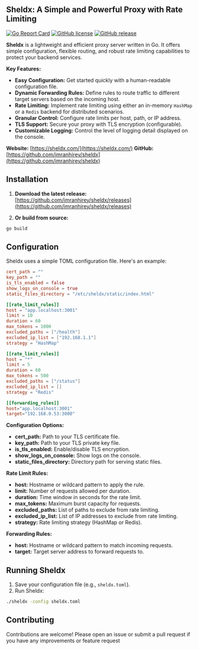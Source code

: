 
## Sheldx: A Simple and Powerful Proxy with Rate Limiting

[![Go Report Card](https://goreportcard.com/badge/github.com/imranhirey/sheldx)](https://goreportcard.com/report/github.com/imranhirey/sheldx)
[![GitHub license](https://img.shields.io/github/license/imranhirey/sheldx)](https://github.com/imranhirey/sheldx/blob/main/LICENSE)
[![GitHub release](https://img.shields.io/github/v/release/imranhirey/sheldx)](https://github.com/imranhirey/sheldx/releases)

**Sheldx** is a lightweight and efficient proxy server written in Go. It offers simple configuration, flexible routing, and robust rate limiting capabilities to protect your backend services.

**Key Features:**

- **Easy Configuration:** Get started quickly with a human-readable configuration file.
- **Dynamic Forwarding Rules:** Define rules to route traffic to different target servers based on the incoming host.
- **Rate Limiting:** Implement rate limiting using either an in-memory `HashMap` or a `Redis` backend for distributed scenarios.
- **Granular Control:** Configure rate limits per host, path, or IP address.
- **TLS Support:** Secure your proxy with TLS encryption (configurable).
- **Customizable Logging:** Control the level of logging detail displayed on the console.

**Website:** [https://sheldx.com/](https://sheldx.com/)
**GitHub:** [https://github.com/imranhirey/sheldx](https://github.com/imranhirey/sheldx)

## Installation

1. **Download the latest release:** [https://github.com/imranhirey/sheldx/releases](https://github.com/imranhirey/sheldx/releases)

2. **Or build from source:**
```bash
go build
```

## Configuration

Sheldx uses a simple TOML configuration file. Here's an example:

```toml
cert_path = ""
key_path = ""
is_tls_enabled = false
show_logs_on_console = true
static_files_directory = "/etc/sheldx/static/index.html"

[[rate_limit_rules]]
host = "app.localhost:3001"
limit = 10
duration = 60
max_tokens = 1000
excluded_paths = ["/health"]
excluded_ip_list = ["192.168.1.1"]
strategy = "HashMap"

[[rate_limit_rules]]
host = "*"
limit = 5
duration = 60
max_tokens = 500
excluded_paths = ["/status"]
excluded_ip_list = []
strategy = "Redis"

[[forwarding_rules]]
host="app.localhost:3001"
target="192.168.0.53:3000"
```

**Configuration Options:**

- **cert_path:** Path to your TLS certificate file.
- **key_path:** Path to your TLS private key file.
- **is_tls_enabled:** Enable/disable TLS encryption.
- **show_logs_on_console:** Show logs on the console.
- **static_files_directory:** Directory path for serving static files.

**Rate Limit Rules:**

- **host:** Hostname or wildcard pattern to apply the rule.
- **limit:** Number of requests allowed per duration.
- **duration:** Time window in seconds for the rate limit.
- **max_tokens:** Maximum burst capacity for requests.
- **excluded_paths:** List of paths to exclude from rate limiting.
- **excluded_ip_list:** List of IP addresses to exclude from rate limiting.
- **strategy:** Rate limiting strategy (HashMap or Redis).

**Forwarding Rules:**

- **host:** Hostname or wildcard pattern to match incoming requests.
- **target:** Target server address to forward requests to.

## Running Sheldx

1. Save your configuration file (e.g., `sheldx.toml`).
2. Run Sheldx:

```bash
./sheldx -config sheldx.toml
```

## Contributing

Contributions are welcome! Please open an issue or submit a pull request if you have any improvements or feature request
